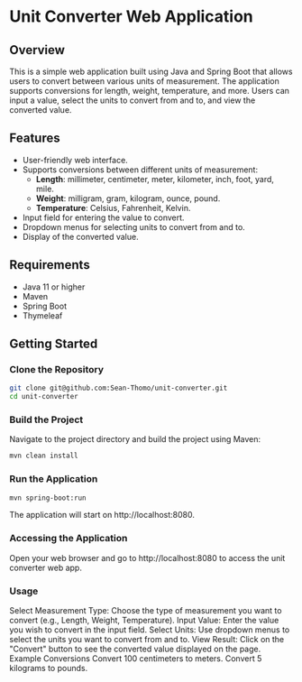 # Unit Converter Web Application

## Overview

This is a simple web application built using Java and Spring Boot that allows users to convert between various units of measurement. The application supports conversions for length, weight, temperature, and more. Users can input a value, select the units to convert from and to, and view the converted value.

## Features

- User-friendly web interface.
- Supports conversions between different units of measurement:
  - **Length**: millimeter, centimeter, meter, kilometer, inch, foot, yard, mile.
  - **Weight**: milligram, gram, kilogram, ounce, pound.
  - **Temperature**: Celsius, Fahrenheit, Kelvin.
- Input field for entering the value to convert.
- Dropdown menus for selecting units to convert from and to.
- Display of the converted value.

## Requirements

- Java 11 or higher
- Maven
- Spring Boot
- Thymeleaf

## Getting Started

### Clone the Repository

```bash
git clone git@github.com:Sean-Thomo/unit-converter.git
cd unit-converter
```

### Build the Project

Navigate to the project directory and build the project using Maven:

```bash
mvn clean install
```

### Run the Application

```bash
mvn spring-boot:run
```

The application will start on http://localhost:8080.

### Accessing the Application

Open your web browser and go to http://localhost:8080 to access the unit converter web app.

### Usage

Select Measurement Type: Choose the type of measurement you want to convert (e.g., Length, Weight, Temperature).
Input Value: Enter the value you wish to convert in the input field.
Select Units: Use dropdown menus to select the units you want to convert from and to.
View Result: Click on the "Convert" button to see the converted value displayed on the page.
Example Conversions
Convert 100 centimeters to meters.
Convert 5 kilograms to pounds.
